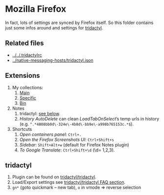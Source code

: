# Mozilla Firefox
In fact, lots of settings are synced by Firefox itself.
So this folder contains just some infos around and settings for [tridactyl](#tridactyl).

## Related files
- [../../.tridactylrc](../../.tridactylrc)
- [../native-messaging-hosts/tridactyl.json](../native-messaging-hosts/tridactyl.json)

## Extensions
1. My collections:
    1. [Main](https://addons.mozilla.org/cs/firefox/collections/13245610/Ubuntu/)
    1. [Specific](https://addons.mozilla.org/cs/firefox/collections/13245610/Specific/)
    1. [Bin](https://addons.mozilla.org/cs/firefox/collections/13245610/Bin/)
1. Notes
    1. tridactyl: [see below](#tridactyl).
    1. _History AutoDelete_ can clean _LoadTabOnSelect_’s temp urls in history (e.g. `^.*4808bb0d\-324e\-4b8d\-bb9e\-a998b765153c.*$`).
1. Shortcuts
    1. _Open containers panel_: `Ctrl+.`
    1. _Open the Firefox Screenshots UI_: `Ctrl+Shift+s`
    1. _Sidebar_: `Shift+Alt+w` (default for Firefox Notes plugin)
    1. _To Google Translate_: `Ctrl+Shift+\d` (\d= 1,2,3).

## tridactyl
1. Plugin can be found on [tridactyl/tridactyl](https://github.com/tridactyl/tridactyl).
1. Load/Export settings see [tridactyl/tridactyl FAQ section](https://github.com/tridactyl/tridactyl#frequently-asked-questions-faq).
1. `gn*` (goto quickmark – new tab), `o` in vmode ⇒ reverse selection
